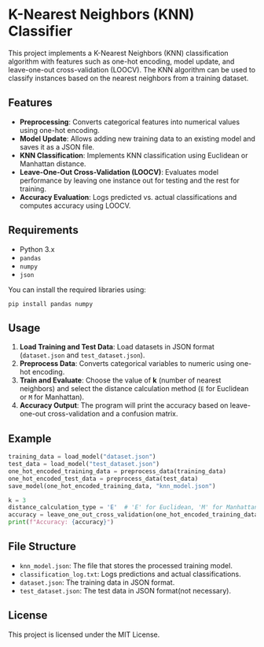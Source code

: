 # K-Nearest Neighbors (KNN) Classifier

This project implements a K-Nearest Neighbors (KNN) classification algorithm with features such as one-hot encoding, model update, and leave-one-out cross-validation (LOOCV). The KNN algorithm can be used to classify instances based on the nearest neighbors from a training dataset.

## Features
- **Preprocessing**: Converts categorical features into numerical values using one-hot encoding.
- **Model Update**: Allows adding new training data to an existing model and saves it as a JSON file.
- **KNN Classification**: Implements KNN classification using Euclidean or Manhattan distance.
- **Leave-One-Out Cross-Validation (LOOCV)**: Evaluates model performance by leaving one instance out for testing and the rest for training.
- **Accuracy Evaluation**: Logs predicted vs. actual classifications and computes accuracy using LOOCV.

## Requirements
- Python 3.x
- `pandas`
- `numpy`
- `json`

You can install the required libraries using:

```
pip install pandas numpy
```

## Usage

1. **Load Training and Test Data**: Load datasets in JSON format (`dataset.json` and `test_dataset.json`).
2. **Preprocess Data**: Converts categorical variables to numeric using one-hot encoding.
3. **Train and Evaluate**: Choose the value of **k** (number of nearest neighbors) and select the distance calculation method (`E` for Euclidean or `M` for Manhattan).
4. **Accuracy Output**: The program will print the accuracy based on leave-one-out cross-validation and a confusion matrix.


## Example

```python
training_data = load_model("dataset.json")
test_data = load_model("test_dataset.json")
one_hot_encoded_training_data = preprocess_data(training_data)
one_hot_encoded_test_data = preprocess_data(test_data)
save_model(one_hot_encoded_training_data, "knn_model.json")

k = 3
distance_calculation_type = 'E'  # 'E' for Euclidean, 'M' for Manhattan
accuracy = leave_one_out_cross_validation(one_hot_encoded_training_data, k, distance_calculation_type)
print(f"Accuracy: {accuracy}")
```

## File Structure

- `knn_model.json`: The file that stores the processed training model.
- `classification_log.txt`: Logs predictions and actual classifications.
- `dataset.json`: The training data in JSON format.
- `test_dataset.json`: The test data in JSON format(not necessary).

## License

This project is licensed under the MIT License.

